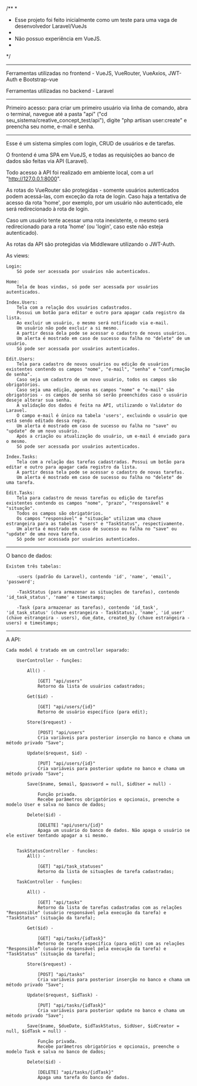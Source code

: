 /**
*
* Esse projeto foi feito inicialmente como um teste para uma vaga de desenvolvedor Laravel/VueJs
*
* Não possuo experiência em VueJS.
*
*/

---------------------------------------------------------------------------------------------------------

Ferramentas utilizadas no frontend - VueJS, VueRouter, VueAxios, JWT-Auth e Bootstrap-vue

Ferramentas utilizadas no backend - Laravel

---------------------------------------------------------------------------------------------------------

Primeiro acesso: para criar um primeiro usuário via linha de comando, abra o terminal, navegue até a pasta "api" ("cd seu_sistema/creative_concept_test/api"), digite "php artisan user:create" e preencha seu nome, e-mail e senha.

---------------------------------------------------------------------------------------------------------

Esse é um sistema simples com login, CRUD de usuários e de tarefas.

O frontend é uma SPA em VueJS, e todas as requisições ao banco de dados são feitas via API (Laravel).

Todo acesso à API foi realizado em ambiente local, com a url "http://127.0.0.1:8000".

As rotas do VueRouter são protegidas - somente usuários autenticados podem acessá-las, com exceção da rota de login. Caso haja a tentativa de acesso da rota 'home', por exemplo, por um usuário não autenticado, ele será redirecionado à rota de login.

Caso um usuário tente acessar uma rota inexistente, o mesmo será redirecionado para a rota 'home' (ou 'login', caso este não esteja autenticado).

As rotas da API são protegidas via Middleware utilizando o JWT-Auth.

As views:

	Login:
		Só pode ser acessada por usuários não autenticados.
		
	Home:
		Tela de boas vindas, só pode ser acessada por usuários autenticados.
		
	Index.Users:
		Tela com a relação dos usuários cadastrados.
		Possui um botão para editar e outro para apagar cada registro da lista.
		Ao excluir um usuário, o mesmo será notificado via e-mail.
		Um usuário não pode excluir a si mesmo.
		A partir dessa dela pode se acessar o cadastro de novos usuários.
		Um alerta é mostrado em caso de sucesso ou falha no "delete" de um usuário.
		Só pode ser acessada por usuários autenticados.
		
	Edit.Users:
		Tela para cadastro de novos usuários ou edição de usuários existentes contendo os campos "nome", "e-mail", "senha" e "confirmação de senha".
		Caso seja um cadastro de um novo usuário, todos os campos são obrigatórios.
		Caso seja uma edição, apenas os campos "nome" e "e-mail" são obrigatórios - os campos de senha só serão preenchidos caso o usuário deseje alterar sua senha. 
		A validação dos dados é feita na API, utilizando o Validator do Laravel. 
		O campo e-mail é único na tabela 'users', excluindo o usuário que está sendo editado dessa regra.
		Um alerta é mostrado em caso de sucesso ou falha no "save" ou "update" de um novo usuário.
		Após a criação ou atualização do usuário, um e-mail é enviado para o mesmo.
		Só pode ser acessada por usuários autenticados.
		
	Index.Tasks:
		Tela com a relação das tarefas cadastradas. Possui um botão para editar e outro para apagar cada registro da lista.
		A partir dessa tela pode se acessar o cadastro de novas tarefas.
		Um alerta é mostrado em caso de sucesso ou falha no "delete" de uma tarefa.
		
	Edit.Tasks:
		Tela para cadastro de novas tarefas ou edição de tarefas existentes contendo os campos "nome", "prazo", "responsável" e "situação". 
		Todos os campos são obrigatórios.
		Os campos "responsável" e "situação" utilizam uma chave estrangeira para as tabelas "users" e "TaskStatus", respectivamente.
		Um alerta é mostrado em caso de sucesso ou falha no "save" ou "update" de uma nova tarefa.
		Só pode ser acessada por usuários autenticados.
		
---------------------------------------------------------------------------------------------------------

O banco de dados:

	Existem três tabelas:
	
		-users (padrão do Laravel), contendo 'id', 'name', 'email', 'password';
		
		-TaskStatus (para armazenar as situações de tarefas), contendo 'id_task_status', 'name' e timestamps;
		
		-Task (para armazenar as tarefas), contendo 'id_task', 'id_task_status' (chave estrangeira - TaskStatus), 'name', 'id_user' (chave estrangeira - users), due_date, created_by (chave estrangeira - users) e timestamps;
		
---------------------------------------------------------------------------------------------------------

A API:

	Cada model é tratado em um controller separado:
	
		UserController - funções:
		
			All() -
			
				[GET] "api/users"
				Retorno da lista de usuários cadastrados;
				
			Get($id) -
			
				[GET] "api/users/{id}"
				Retorno de usuário específico (para edit);
				
			Store($request) - 
			
				[POST] "api/users"
				Cria variáveis para posterior inserção no banco e chama um método privado "Save";
				
			Update($request, $id) - 
			
				[PUT] "api/users/{id}"
				Cria variáveis para posterior update no banco e chama um método privado "Save";
				
			Save($name, $email, $password = null, $idUser = null) -
			
				Função privada.
				Recebe parâmetros obrigatórios e opcionais, preenche o modelo User e salva no banco de dados;
				
			Delete($id) -
			
				[DELETE] "api/users/{id}"
				Apaga um usuário do banco de dados. Não apaga o usuário se ele estiver tentando apagar a si mesmo.
				
				
		TaskStatusController - funcões:
			All() -
			
				[GET] "api/task_statuses"
				Retorno da lista de situações de tarefa cadastradas;

		TaskController - funções:
		
			All() -
			
				[GET] "api/tasks"
				Retorno da lista de tarefas cadastradas com as relações "Responsible" (usuário responsável pela execução da tarefa) e "TaskStatus" (situação da tarefa);
				
			Get($id) -
			
				[GET] "api/tasks/{idTask}"
				Retorno de tarefa específica (para edit) com as relações "Responsible" (usuário responsável pela execução da tarefa) e "TaskStatus" (situação da tarefa);
				
			Store($request) - 
			
				[POST] "api/tasks"
				Cria variáveis para posterior inserção no banco e chama um método privado "Save";
				
			Update($request, $idTask) - 
			
				[PUT] "api/tasks/{idTask}"
				Cria variáveis para posterior update no banco e chama um método privado "Save";
				
			Save($name, $dueDate, $idTaskStatus, $idUser, $idCreator = null, $idTask = null) -
			
				Função privada.
				Recebe parâmetros obrigatórios e opcionais, preenche o modelo Task e salva no banco de dados;
				
			Delete($id) -
			
				[DELETE] "api/tasks/{idTask}"
				Apaga uma tarefa do banco de dados.
				

